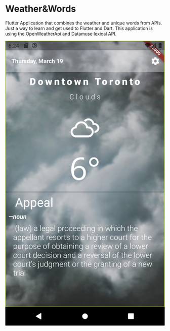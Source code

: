 # Weather&Words
 Flutter Application that combines the weather and unique words from APIs. Just a way to learn and get used to Flutter and Dart. This application is using the OpenWeatherApi and Datamuse lexical API. 


 ![alt text](https://raw.githubusercontent.com/Ceelai/Weather-Words/master/words_and_weather/assets/images/screenshot.png)
